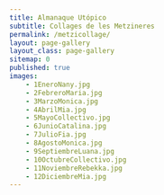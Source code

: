 ```yaml
---
title: Almanaque Utópico 
subtitle: Collages de les Metzineres
permalink: /metzicollage/
layout: page-gallery
layout_class: page-gallery
sitemap: 0
published: true
images:
    - 1EneroNany.jpg
    - 2FebreroMaria.jpg
    - 3MarzoMonica.jpg
    - 4AbrilMia.jpg
    - 5MayoCollectivo.jpg
    - 6JunioCatalina.jpg
    - 7JulioFia.jpg
    - 8AgostoMonica.jpg
    - 9SeptiembreLuana.jpg
    - 10OctubreCollectivo.jpg
    - 11NoviembreRebekka.jpg
    - 12DiciembreMia.jpg
---
```


